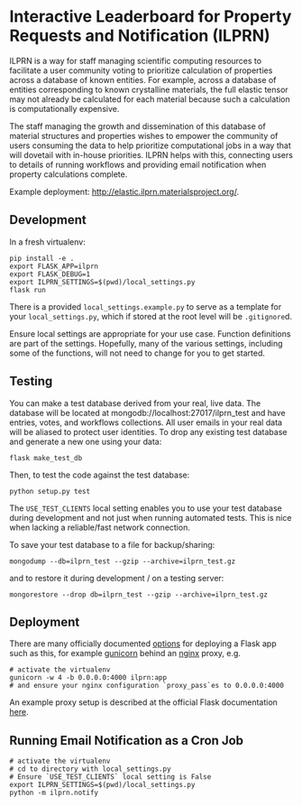 # Interactive Leaderboard for Property Requests and Notification (ILPRN)

ILPRN is a way for staff managing scientific computing resources to
facilitate a user community voting to prioritize calculation of
properties across a database of known entities. For example, across a
database of entities corresponding to known crystalline materials, the
full elastic tensor may not already be calculated for each material
because such a calculation is computationally expensive.

The staff managing the growth and dissemination of this database of
material structures and properties wishes to empower the community of
users consuming the data to help prioritize computational jobs in a
way that will dovetail with in-house priorities. ILPRN helps with
this, connecting users to details of running workflows and providing
email notification when property calculations complete.

Example deployment: http://elastic.ilprn.materialsproject.org/.

## Development

In a fresh virtualenv:

```
pip install -e .
export FLASK_APP=ilprn
export FLASK_DEBUG=1
export ILPRN_SETTINGS=$(pwd)/local_settings.py
flask run
```

There is a provided `local_settings.example.py` to serve as a template
for your `local_settings.py`, which if stored at the root level will
be `.gitignore`d.

Ensure local settings are appropriate for your use case. Function
definitions are part of the settings. Hopefully, many of the various
settings, including some of the functions, will not need to change for
you to get started.

## Testing

You can make a test database derived from your real, live data. The
database will be located at mongodb://localhost:27017/ilprn_test and
have entries, votes, and workflows collections. All user emails in
your real data will be aliased to protect user identities. To drop any
existing test database and generate a new one using your data:

```
flask make_test_db
```

Then, to test the code against the test database:

```
python setup.py test
```

The `USE_TEST_CLIENTS` local setting enables you to use your test
database during development and not just when running automated
tests. This is nice when lacking a reliable/fast network connection.

To save your test database to a file for backup/sharing:

```
mongodump --db=ilprn_test --gzip --archive=ilprn_test.gz
```

and to restore it during development / on a testing server:

```
mongorestore --drop db=ilprn_test --gzip --archive=ilprn_test.gz
```

## Deployment

There are many officially documented
[options](http://flask.pocoo.org/docs/0.11/deploying/) for deploying a
Flask app such as this, for example [gunicorn](http://gunicorn.org/)
behind an [nginx](https://nginx.org/en/) proxy, e.g.

```
# activate the virtualenv
gunicorn -w 4 -b 0.0.0.0:4000 ilprn:app
# and ensure your nginx configuration `proxy_pass`es to 0.0.0.0:4000
```

An example proxy setup is described at the official Flask
documentation
[here](http://flask.pocoo.org/docs/0.11/deploying/wsgi-standalone/#proxy-setups).

## Running Email Notification as a Cron Job

```
# activate the virtualenv
# cd to directory with local_settings.py
# Ensure `USE_TEST_CLIENTS` local setting is False
export ILPRN_SETTINGS=$(pwd)/local_settings.py
python -m ilprn.notify
```
